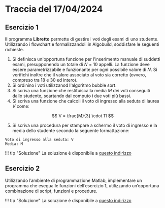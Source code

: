 # Traccia del 17/04/2024

## Esercizio 1

Il programma **Libretto** permette di gestire i voti degli esami di uno studente. Utilizzando i flowchart e formalizzandoli in Algobuild, soddisfare le seguenti richieste.

1. Si definisca un'opportuna funzione per l'inserimento manuale di suddetti esami, presupponendo un totale di $N=10$ appelli. La funzione deve essere parametrizzabile e funzionante per ogni possibile valore di $N$. Si verifichi inoltre che il valore associato al voto sia corretto (ovvero, compreso tra $18$ e $30$ ed intero).
2. Si ordinino i voti utilizzanod l'algoritmo bubble sort.
3. Si scriva una funzione che restituisca la media $M$ dei voti conseguiti dallo studente, scartando dal computo i due voti più bassi.
4. Si scriva una funzione che calcoli il voto di ingresso alla seduta di laurea $V$ come:

$$
V = \frac{M}{3} \cdot 11
$$

5. Si scriva una procedura per stampare a schermo il voto di ingresso e la media dello studente secondo la seguente formattazione:

```
Voto di ingresso alla seduta: V
Media: M
```

!!! tip "Soluzione"
    La soluzione è disponibile a [questo indirizzo](./exercise_1.md)

## Esercizio 2

Utilizzando l’ambiente di programmazione Matlab, implementare un programma che esegua le funzioni dell’esercizio 1, utilizzando un’opportuna combinazione di script, funzioni e procedure.

!!! tip "Soluzione"
    La soluzione è disponibile a [questo indirizzo](./exercise_2.md)
